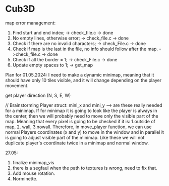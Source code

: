 # Cub3D

map error management:
1. Find start and end index; -> check_file.c -> done
2. No empty lines, otherwise error; -> check_file.c -> done
3. Check if there are no invalid characters; -> check_File.c -> done
4. Check if map is the last in the file, no info should follow after the map. ->check_file.c -> done
5. Check if all the border = 1; -> check_File.c -> done
6. Update empty spaces to 1; -> get_map


Plan for 01.05.2024:
I need to make a dynamic minimap, meaning that it should have only 10 tiles visible, and it will change depending on the player movement.

get player direction (N, S, E, W)


// Brainstorming
Player struct: mini_x and mini_y --> are these really needed for a minimap. 
If for minimap it is going to look like the player is always in the center, then we will
probably need to move only the visible part of the map.
Meaning that every pixel is going to be checked if it is: 1.outside of map, 2. wall, 3.nowall. 
Therefore, in move_player function, we can use normal Players coordinates (x and y) to move in the window and in parallel it is going to adjust visible part of the minimap.
Like these we will not duplicate player's coordinate twice in a minimap and normal window.


27.05:

1. finalize minimap_vis
2. there is a segfaul when the path to textures is wrong, need to fix that. 
3. Add mouse rotation.
4. Norminette. 
